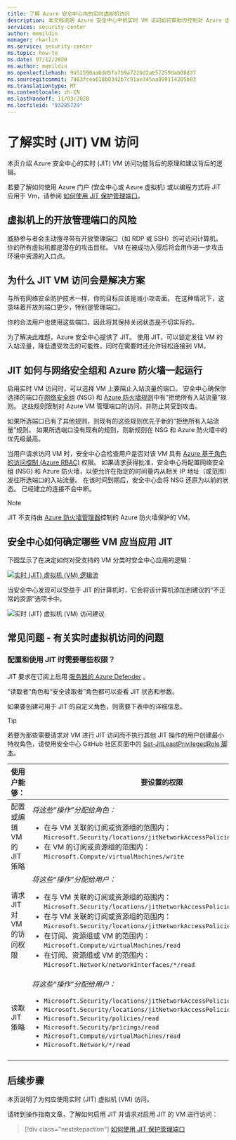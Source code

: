 ```yaml
---
title: 了解 Azure 安全中心内的实时虚拟机访问
description: 本文档说明 Azure 安全中心中的实时 VM 访问如何帮助你控制对 Azure 虚拟机的访问
services: security-center
author: memildin
manager: rkarlin
ms.service: security-center
ms.topic: how-to
ms.date: 07/12/2020
ms.author: memildin
ms.openlocfilehash: 9a52596aa0dd5fa7b9a7226d2ae57259dab08d37
ms.sourcegitcommit: 7863fcea618b0342b7c91ae345aa099114205b03
ms.translationtype: MT
ms.contentlocale: zh-CN
ms.lasthandoff: 11/03/2020
ms.locfileid: "93285729"
---
```

# <a name="understanding-just-in-time-jit-vm-access"></a>了解实时 (JIT) VM 访问

本页介绍 Azure 安全中心的实时 (JIT) VM 访问功能背后的原理和建议背后的逻辑。

若要了解如何使用 Azure 门户 (安全中心或 Azure 虚拟机) 或以编程方式将 JIT 应用于 Vm，请参阅 [如何使用 JIT 保护管理端口](security-center-just-in-time.md)。


## <a name="the-risk-of-open-management-ports-on-a-virtual-machine"></a>虚拟机上的开放管理端口的风险

威胁参与者会主动搜寻带有开放管理端口（如 RDP 或 SSH）的可访问计算机。 你的所有虚拟机都是潜在的攻击目标。 VM 在被成功入侵后将会用作进一步攻击环境中资源的入口点。



## <a name="why-jit-vm-access-is-the-solution"></a>为什么 JIT VM 访问会是解决方案 

与所有网络安全防护技术一样，你的目标应该是减小攻击面。 在这种情况下，这意味着开放的端口更少，特别是管理端口。

你的合法用户也使用这些端口，因此将其保持关闭状态是不切实际的。

为了解决此难题，Azure 安全中心提供了 JIT。 使用 JIT，可以锁定发往 VM 的入站流量，降低遭受攻击的可能性，同时在需要时还允许轻松连接到 VM。



## <a name="how-jit-operates-with-network-security-groups-and-azure-firewall"></a>JIT 如何与网络安全组和 Azure 防火墙一起运行

启用实时 VM 访问时，可以选择 VM 上要阻止入站流量的端口。 安全中心确保你选择的端口在[网络安全组](../virtual-network/network-security-groups-overview.md#security-rules) (NSG) 和 [Azure 防火墙规则](../firewall/rule-processing.md)中有“拒绝所有入站流量”规则。 这些规则限制对 Azure VM 管理端口的访问，并防止其受到攻击。 

如果所选端口已有了其他规则，则现有的这些规则优先于新的“拒绝所有入站流量”规则。 如果所选端口没有现有的规则，则新规则在 NSG 和 Azure 防火墙中的优先级最高。

当用户请求访问 VM 时，安全中心会检查用户是否对该 VM 具有 [Azure 基于角色的访问控制 (Azure RBAC)](../role-based-access-control/role-assignments-portal.md) 权限。 如果请求获得批准，安全中心将配置网络安全组 (NSG) 和 Azure 防火墙，以便允许在指定的时间量内从相关 IP 地址（或范围）发往所选端口的入站流量。 在该时间到期后，安全中心会将 NSG 还原为以前的状态。 已经建立的连接不会中断。

> [!NOTE]
> JIT 不支持由 [Azure 防火墙管理器](../firewall-manager/overview.md)控制的 Azure 防火墙保护的 VM。




## <a name="how-security-center-identifies-which-vms-should-have-jit-applied"></a>安全中心如何确定哪些 VM 应当应用 JIT

下图显示了在决定如何对受支持的 VM 分类时安全中心应用的逻辑： 

[![实时 (JIT) 虚拟机 (VM) 逻辑流](media/just-in-time-explained/jit-logic-flow.png)](media/just-in-time-explained/jit-logic-flow.png#lightbox)

当安全中心发现可以受益于 JIT 的计算机时，它会将该计算机添加到建议的“不正常的资源”选项卡中。 

![实时 (JIT) 虚拟机 (VM) 访问建议](./media/just-in-time-explained/unhealthy-resources.png)


## <a name="faq---questions-about-just-in-time-virtual-machine-access"></a>常见问题 - 有关实时虚拟机访问的问题

### <a name="what-permissions-are-needed-to-configure-and-use-jit"></a>配置和使用 JIT 时需要哪些权限？

JIT 要求在订阅上启用 [服务器的 Azure Defender](defender-for-servers-introduction.md) 。 

“读取者”角色和“安全读取者”角色都可以查看 JIT 状态和参数。

如果要创建可用于 JIT 的自定义角色，则需要下表中的详细信息。

> [!TIP]
> 若要为那些需要请求对 VM 进行 JIT 访问而不执行其他 JIT 操作的用户创建最小特权角色，请使用安全中心 GitHub 社区页面中的 [Set-JitLeastPrivilegedRole 脚本](https://github.com/Azure/Azure-Security-Center/tree/master/Powershell%20scripts/JIT%20Custom%20Role)。

| 使用户能够： | 要设置的权限|
| --- | --- |
|配置或编辑 VM 的 JIT 策略 | *将这些“操作”分配给角色：*  <ul><li>在与 VM 关联的订阅或资源组的范围内：<br/> `Microsoft.Security/locations/jitNetworkAccessPolicies/write` </li><li> 在 VM 的订阅或资源组的范围内： <br/>`Microsoft.Compute/virtualMachines/write`</li></ul> | 
|请求 JIT 对 VM 的访问权限 | *将这些“操作”分配给用户：*  <ul><li>在与 VM 关联的订阅或资源组的范围内：<br/>  `Microsoft.Security/locations/jitNetworkAccessPolicies/initiate/action` </li><li>在与 VM 关联的订阅或资源组的范围内：<br/>  `Microsoft.Security/locations/jitNetworkAccessPolicies/*/read` </li><li>  在订阅、资源组或 VM 的范围内：<br/> `Microsoft.Compute/virtualMachines/read` </li><li>  在订阅、资源组或 VM 的范围内：<br/> `Microsoft.Network/networkInterfaces/*/read` </li></ul>|
|读取 JIT 策略| *将这些“操作”分配给用户：*  <ul><li>`Microsoft.Security/locations/jitNetworkAccessPolicies/read`</li><li>`Microsoft.Security/locations/jitNetworkAccessPolicies/initiate/action`</li><li>`Microsoft.Security/policies/read`</li><li>`Microsoft.Security/pricings/read`</li><li>`Microsoft.Compute/virtualMachines/read`</li><li>`Microsoft.Network/*/read`</li>|
|||





## <a name="next-steps"></a>后续步骤

本页说明了为何应使用实时 (JIT) 虚拟机 (VM) 访问。 

请转到操作指南文章，了解如何启用 JIT 并请求对启用 JIT 的 VM 进行访问：

> [!div class="nextstepaction"]
> [如何使用 JIT 保护管理端口](security-center-just-in-time.md)